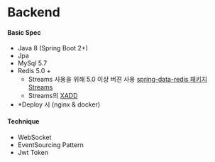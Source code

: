# Backend

#### Basic Spec

* Java 8 (Spring Boot 2+)
* Jpa
* MySql 5.7
* Redis 5.0 +
  * Streams 사용을 위해 5.0 이상 버젼 사용 [spring-data-redis 패키지 Streams](<https://github.com/spring-projects/spring-data-redis/blob/master/src/main/asciidoc/reference/redis-streams.adoc>)
  * Streams의 [XADD](<https://redis.io/commands/xadd>)
* *Deploy 시 (nginx & docker)

#### Technique

* WebSocket
* EventSourcing Pattern
* Jwt Token








